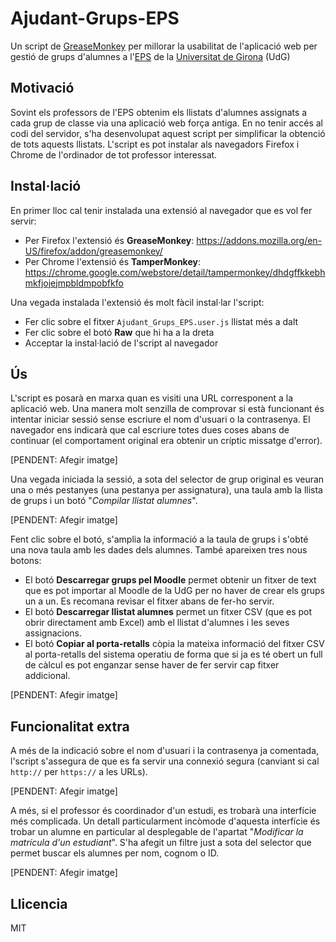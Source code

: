 Ajudant-Grups-EPS
=================

Un script de [GreaseMonkey] per millorar la usabilitat de l'aplicació web per gestió de grups d'alumnes a l'[EPS] de la [Universitat de Girona] (UdG)

[GreaseMonkey]:http://es.wikipedia.org/wiki/Greasemonkey
[EPS]:http://eps.udg.edu
[Universitat de Girona]:http://www.udg.edu

Motivació
---------
Sovint els professors de l'EPS obtenim els llistats d'alumnes assignats a cada grup de classe via una aplicació web força antiga. En no tenir accés al codi del servidor, s'ha desenvolupat aquest script per simplificar la obtenció de tots aquests llistats. L'script es pot instalar als navegadors Firefox i Chrome de l'ordinador de tot professor interessat.

Instal·lació
------------
En primer lloc cal tenir instalada una extensió al navegador que es vol fer servir:
  - Per Firefox l'extensió és **GreaseMonkey**: https://addons.mozilla.org/en-US/firefox/addon/greasemonkey/
  - Per Chrome l'extensió és **TamperMonkey**: https://chrome.google.com/webstore/detail/tampermonkey/dhdgffkkebhmkfjojejmpbldmpobfkfo

Una vegada instalada l'extensió és molt fàcil instal·lar l'script:
  - Fer clic sobre el fitxer `Ajudant_Grups_EPS.user.js` llistat més a dalt
  - Fer clic sobre el botó **Raw** que hi ha a la dreta
  - Acceptar la instal·lació de l'script al navegador

Ús
--
L'script es posarà en marxa quan es visiti una URL corresponent a la aplicació web. Una manera molt senzilla de comprovar si està funcionant és intentar iniciar sessió sense escriure el nom d'usuari o la contrasenya. El navegador ens indicarà que cal escriure totes dues coses abans de continuar (el comportament original era obtenir un críptic missatge d'error).

[PENDENT: Afegir imatge]

Una vegada iniciada la sessió, a sota del selector de grup original es veuran una o més pestanyes (una pestanya per assignatura), una taula amb la llista de grups i un botó "*Compilar llistat alumnes*". 

[PENDENT: Afegir imatge]

Fent clic sobre el botó, s'amplia la informació a la taula de grups i s'obté una nova taula amb les dades dels alumnes. També apareixen tres nous botons:
  - El botó **Descarregar grups pel Moodle** permet obtenir un fitxer de text que es pot importar al Moodle de la UdG per no haver de crear els grups un a un. Es recomana revisar el fitxer abans de fer-ho servir.
  - El botó **Descarregar llistat alumnes** permet un fitxer CSV (que es pot obrir directament amb Excel) amb el llistat d'alumnes i les seves assignacions.
  - El botó **Copiar al porta-retalls** còpia la mateixa informació del fitxer CSV al porta-retalls del sistema operatiu de forma que si ja es té obert un full de càlcul es pot enganzar sense haver de fer servir cap fitxer addicional.

[PENDENT: Afegir imatge]

Funcionalitat extra
-------------------
A més de la indicació sobre el nom d'usuari i la contrasenya ja comentada, l'script s'assegura de que es fa servir una connexió segura (canviant si cal `http://` per `https://` a les URLs).

[PENDENT: Afegir imatge]

A més, si el professor és coordinador d'un estudi, es trobarà una interfície més complicada. Un detall particularment incòmode d'aquesta interfície és trobar un alumne en particular al desplegable de l'apartat "*Modificar la matrícula d'un estudiant*". S'ha afegit un filtre just a sota del selector que permet buscar els alumnes per nom, cognom o ID.

[PENDENT: Afegir imatge]

Llicencia
----
MIT
